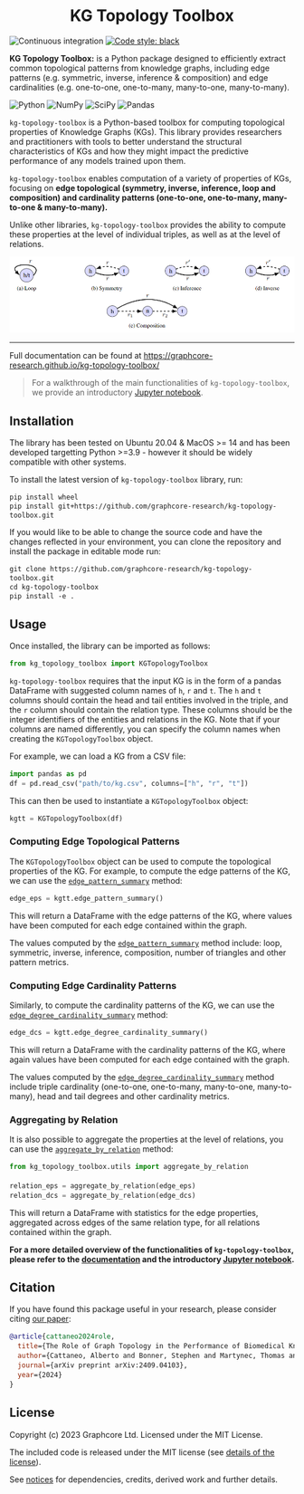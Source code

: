 <h1 align="center">
  KG Topology Toolbox
</h1>

![Continuous integration](https://github.com/graphcore-research/kg-topology-toolbox/actions/workflows/ci.yaml/badge.svg)
[![Code style: black](https://img.shields.io/badge/code%20style-black-000000.svg)](https://github.com/psf/black)

<b>KG Topology Toolbox:</b> is a Python package designed to efficiently extract common topological patterns from knowledge graphs, 
including edge patterns (e.g. symmetric, inverse, inference & composition) and edge cardinalities (e.g. one-to-one, one-to-many, many-to-one, many-to-many).

![Python](https://img.shields.io/badge/python-3670A0?style=for-the-badge&logo=python&logoColor=ffdd54)
![NumPy](https://img.shields.io/badge/numpy-%23013243.svg?style=for-the-badge&logo=numpy&logoColor=white)
![SciPy](https://img.shields.io/badge/SciPy-%230C55A5.svg?style=for-the-badge&logo=scipy&logoColor=%white)
![Pandas](https://img.shields.io/badge/pandas-%23150458.svg?style=for-the-badge&logo=pandas&logoColor=white)


`kg-topology-toolbox` is a Python-based toolbox for computing topological properties of Knowledge Graphs (KGs). This library provides researchers and practitioners with tools to better understand the structural characteristics of KGs and how they might impact the predictive performance of any models trained upon them.

`kg-topology-toolbox` enables computation of a variety of properties of KGs, focusing on **edge topological (symmetry, inverse, inference, loop and composition) and cardinality patterns (one-to-one, one-to-many, many-to-one & many-to-many).** 

Unlike other libraries, `kg-topology-toolbox` provides the ability to compute these properties at the level of individual triples, as well as at the level of relations.

![edge patterns](docs/source/images/edge_patterns.png "Edge Patterns")

---

Full documentation can be found at https://graphcore-research.github.io/kg-topology-toolbox/

> For a walkthrough of the main functionalities of `kg-topology-toolbox`, we provide an introductory [Jupyter notebook](docs/source/notebooks/ogb_biokg_demo.ipynb). 

## Installation

The library has been tested on Ubuntu 20.04 & MacOS >= 14 and has been developed targetting Python >=3.9 - however it should be widely compatible with other systems.

To install the latest version of `kg-topology-toolbox` library, run:

```
pip install wheel
pip install git+https://github.com/graphcore-research/kg-topology-toolbox.git
```

If you would like to be able to change the source code and have the changes reflected in your environment, you can clone the repository and install the package in editable mode run:

```
git clone https://github.com/graphcore-research/kg-topology-toolbox.git
cd kg-topology-toolbox
pip install -e .
```

## Usage

Once installed, the library can be imported as follows:

```python
from kg_topology_toolbox import KGTopologyToolbox
```

`kg-topology-toolbox` requires that the input KG is in the form of a pandas DataFrame with suggested column names of `h`, `r` and `t`. The `h` and `t` columns should contain the head and tail entities involved in the triple, and the `r` column should contain the relation type. These columns should be the integer identifiers of the entities and relations in the KG. Note that if your columns are named differently, you can specify the column names when creating the `KGTopologyToolbox` object.

For example, we can load a KG from a CSV file:

```python
import pandas as pd
df = pd.read_csv("path/to/kg.csv", columns=["h", "r", "t"])
```

This can then be used to instantiate a `KGTopologyToolbox` object:

```python
kgtt = KGTopologyToolbox(df)
```

### Computing Edge Topological Patterns

The `KGTopologyToolbox` object can be used to compute the topological properties of the KG. For example, to compute the edge patterns of the KG, we can use the [`edge_pattern_summary`](https://graphcore-research.github.io/kg-topology-toolbox/generated/kg_topology_toolbox.topology_toolbox.KGTopologyToolbox.html#kg_topology_toolbox.topology_toolbox.KGTopologyToolbox.edge_pattern_summary) method:

```python
edge_eps = kgtt.edge_pattern_summary()
```

This will return a DataFrame with the edge patterns of the KG, where values have been computed for each edge contained within the graph.

The values computed by the [`edge_pattern_summary`](https://graphcore-research.github.io/kg-topology-toolbox/generated/kg_topology_toolbox.topology_toolbox.KGTopologyToolbox.html#kg_topology_toolbox.topology_toolbox.KGTopologyToolbox.edge_pattern_summary) method include: loop, symmetric, inverse, inference, composition, number of triangles and other pattern metrics.

### Computing Edge Cardinality Patterns

Similarly, to compute the cardinality patterns of the KG, we can use the [`edge_degree_cardinality_summary`](https://graphcore-research.github.io/kg-topology-toolbox/generated/kg_topology_toolbox.topology_toolbox.KGTopologyToolbox.html#kg_topology_toolbox.topology_toolbox.KGTopologyToolbox.edge_degree_cardinality_summary) method:

```python
edge_dcs = kgtt.edge_degree_cardinality_summary()
```

This will return a DataFrame with the cardinality patterns of the KG, where again values have been computed for each edge contained with the graph. 

The values computed by the [`edge_degree_cardinality_summary`](https://graphcore-research.github.io/kg-topology-toolbox/generated/kg_topology_toolbox.topology_toolbox.KGTopologyToolbox.html#kg_topology_toolbox.topology_toolbox.KGTopologyToolbox.edge_degree_cardinality_summary) method include triple cardinality (one-to-one, one-to-many, many-to-one, many-to-many), head and tail degrees and other cardinality metrics.

### Aggregating by Relation

It is also possible to aggregate the properties at the level of relations, you can use the [`aggregate_by_relation`](https://graphcore-research.github.io/kg-topology-toolbox/generated/kg_topology_toolbox.utils.aggregate_by_relation.html#kg_topology_toolbox.utils.aggregate_by_relation) method:

```python
from kg_topology_toolbox.utils import aggregate_by_relation

relation_eps = aggregate_by_relation(edge_eps)
relation_dcs = aggregate_by_relation(edge_dcs)
```

This will return a DataFrame with statistics for the edge properties, aggregated across edges of the same relation type, for all relations contained within the graph.


**For a more detailed overview of the functionalities of `kg-topology-toolbox`, please refer to the [documentation](https://graphcore-research.github.io/kg-topology-toolbox/) and the introductory [Jupyter notebook](docs/source/notebooks/ogb_biokg_demo.ipynb).**

## Citation

If you have found this package useful in your research, please consider citing
[our paper](https://arxiv.org/abs/2409.04103):

```bibtex
@article{cattaneo2024role,
  title={The Role of Graph Topology in the Performance of Biomedical Knowledge Graph Completion Models},
  author={Cattaneo, Alberto and Bonner, Stephen and Martynec, Thomas and Luschi, Carlo and Barrett, Ian P and Justus, Daniel},
  journal={arXiv preprint arXiv:2409.04103},
  year={2024}
}
```

## License

Copyright (c) 2023 Graphcore Ltd. Licensed under the MIT License.

The included code is released under the MIT license (see [details of the license](LICENSE)).

See [notices](NOTICE.md) for dependencies, credits, derived work and further details.
